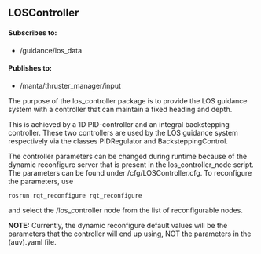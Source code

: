 ## LOSController

#### Subscribes to:
* /guidance/los_data

#### Publishes to:
* /manta/thruster_manager/input

The purpose of the los_controller package is to provide the LOS guidance system
with a controller that can maintain a fixed heading and depth.

This is achieved by a 1D PID-controller and an integral backstepping controller. These two
controllers are used by the LOS guidance system respectively via the classes PIDRegulator and BacksteppingControl.



The controller parameters can be changed during runtime because of the dynamic reconfigure server that is present
in the los_controller_node script. The parameters can be found under /cfg/LOSController.cfg. To reconfigure the parameters, use
```
rosrun rqt_reconfigure rqt_reconfigure
```
and select the /los_controller node from the list of reconfigurable nodes.


**NOTE:** Currently, the dynamic reconfigure default values will be the parameters that the controller will end up using,
NOT the parameters in the (auv).yaml file.